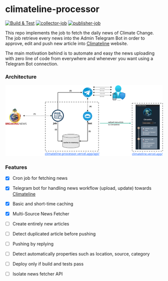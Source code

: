 # climateline-processor

[![Build & Test](https://github.com/margostino/climateline-processor/actions/workflows/main.yml/badge.svg?branch=master)](https://github.com/margostino/climateline-processor/actions/workflows/main.yml)
[![collector-job](https://github.com/margostino/climateline-processor/actions/workflows/job-collector.yml/badge.svg?branch=master)](https://github.com/margostino/climateline-processor/actions/workflows/job-collector.yml)
[![publisher-job](https://github.com/margostino/climateline-processor/actions/workflows/job-publisher.yml/badge.svg?branch=master)](https://github.com/margostino/climateline-processor/actions/workflows/job-publisher.yml)

This repo implements the job to fetch the daily news of Climate Change.  
The job retrieve every news into the Admin Telegram Bot in order to approve, edit and push new article into [Climateline](https://climateline.vercel.app/) website.

The main motivation behind is to automate and easy the news uploading with zero line of code from everywhere and whenever you want using a Telegram Bot connection. 

### Architecture

![](assets/architecture.png#100x)

### Features

- [x] Cron job for fetching news
- [x] Telegram bot for handling news workflow (upload, update) towards [Climateline](https://climateline.vercel.app/)
- [x] Basic and short-time caching
- [x] Multi-Source News Fetcher
- [ ] Create entirely new articles
- [ ] Detect duplicated article before pushing
- [ ] Pushing by replying
- [ ] Detect automatically properties such as location, source, category
- [ ] Deploy only if build and tests pass
- [ ] Isolate news fetcher API

